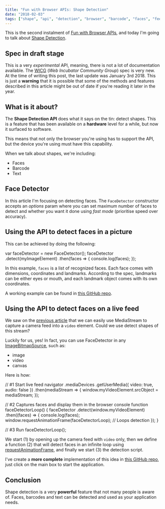 ```yaml
---
title: "Fun with Browser APIs: Shape Detection"
date: "2018-02-03"
tags: ["shape", "api", "detection", "browser", "barcode", "faces", "feed"]
---
```


This is the second instalment of [Fun with Browser APIs](http://jpedroribeiro.com/tag/apis/), and today I'm going to talk about [Shape Detection](https://wicg.github.io/shape-detection-api/#api).

## Spec in draft stage

This is a very _experimental_ API, meaning, there is not a lot of documentation available. The [WICG](https://www.w3.org/community/wicg/) (_Web Incubator Community Group_) spec is very new. At the time of writing this post, the last update was January 3rd 2018. This is just a **warning** that it is possible that some of the methods and features described in this article might be out of date if you're reading it later in the year.

## What is it about?

The **Shape Detection API** does what it says on the tin: detect shapes. This is a feature that has been available on a **hardware** level for a while, but now it surfaced to software.

This means that not only the browser you're using has to support the API, but the device you're using must have this capability.

When we talk about shapes, we're including:

- Faces
- Barcode
- Text

## Face Detector

In this article I'm focusing on detecting faces. The `FaceDetector` constructor accepts an _options_ param where you can set maximum number of faces to detect and whether you want it done using _fast mode_ (prioritise speed over accuracy).

## Using the API to detect faces in a picture

This can be achieved by doing the following:

var faceDetector = new FaceDetector();
faceDetector
.detect(myImageElement)
.then(faces => {
console.log(faces);
});

In this example, `faces` is a list of recognized faces. Each face comes with dimensions, coordinates and landmarks. According to the spec, landmarks can be either eyes or mouth, and each landmark object comes with its own coordinates.

A working example can be found in [this GitHub repo](https://github.com/jpedroribeiro/FunWithBrowserAPIs/tree/master/shapedetection/trek).

## Using the API to detect faces on a live feed

We saw on the [previous article](http://jpedroribeiro.com/2018/01/fun-with-browser-apis-media-stream-image-capture/) that we can easily use MediaStream to capture a camera feed into a `video` element. Could we use detect shapes of this stream?

Luckily for us, yes! In fact, you can use FaceDetector in any [ImageBitmapSource](https://html.spec.whatwg.org/multipage/imagebitmap-and-animations.html#imagebitmapsource), such as:

- image
- video
- canvas

Here is how:

// #1 Start live feed
navigator
.mediaDevices
.getUserMedia({ video: true, audio: false })
.then(mediaStream => {
window.myVideoElement.srcObject = mediaStream;
});

// #2 Captures faces and display them in the browser console
function faceDetectorLoop() {
faceDetector
.detect(window.myVideoElement)
.then((faces) => {
console.log(faces);
window.requestAnimationFrame(faceDetectorLoop); // Loops detection
});
}

// #3 Run
faceDetectorLoop();

We start (1) by opening up the camera feed with `video` only, then we define a function (2) that will detect faces in an infinite loop using [requestAnimationFrame](https://developer.mozilla.org/en-US/docs/Web/API/window/requestAnimationFrame), and finally we start (3) the detection script.

I've create a **more complete** implementation of this idea in [this GitHub repo](https://github.com/jpedroribeiro/FunWithBrowserAPIs/tree/master/shapedetection/live), just click on the main box to start the application.

## Conclusion

Shape detection is a very **powerful** feature that not many people is aware of. Faces, barcodes and text can be detected and used as your application needs.

